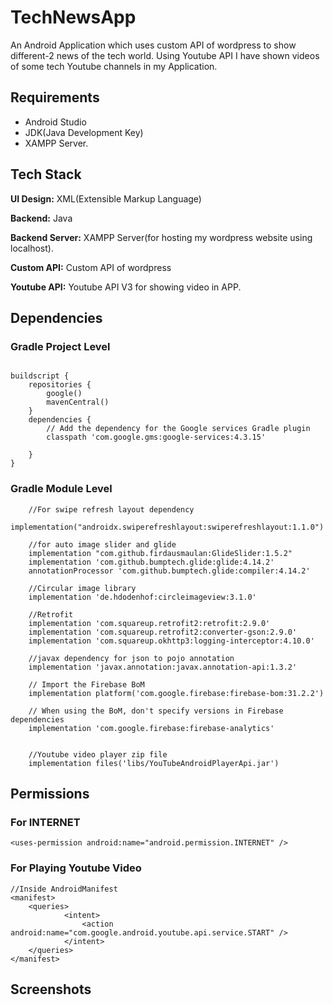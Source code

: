 
# TechNewsApp

An Android Application which uses custom API of wordpress to show different-2 news of the tech world.
Using Youtube API I have shown videos of some tech Youtube channels in my Application.




## Requirements
- Android Studio
- JDK(Java Development Key)
- XAMPP Server.
## Tech Stack

**UI Design:** XML(Extensible Markup Language)

**Backend:** Java

**Backend Server:** XAMPP Server(for hosting my wordpress website using localhost).

**Custom API:** Custom API of wordpress

**Youtube API:** Youtube API V3 for showing video in APP.


## Dependencies

### Gradle Project Level
```

buildscript {
    repositories {
        google()
        mavenCentral()
    }
    dependencies {
        // Add the dependency for the Google services Gradle plugin
        classpath 'com.google.gms:google-services:4.3.15'

    }
}

```
### Gradle Module Level
```
    //For swipe refresh layout dependency
    implementation("androidx.swiperefreshlayout:swiperefreshlayout:1.1.0")

    //for auto image slider and glide
    implementation "com.github.firdausmaulan:GlideSlider:1.5.2"
    implementation 'com.github.bumptech.glide:glide:4.14.2'
    annotationProcessor 'com.github.bumptech.glide:compiler:4.14.2'

    //Circular image library
    implementation 'de.hdodenhof:circleimageview:3.1.0'

    //Retrofit
    implementation 'com.squareup.retrofit2:retrofit:2.9.0'
    implementation 'com.squareup.retrofit2:converter-gson:2.9.0'
    implementation 'com.squareup.okhttp3:logging-interceptor:4.10.0'

    //javax dependency for json to pojo annotation
    implementation 'javax.annotation:javax.annotation-api:1.3.2'

    // Import the Firebase BoM
    implementation platform('com.google.firebase:firebase-bom:31.2.2')

    // When using the BoM, don't specify versions in Firebase dependencies
    implementation 'com.google.firebase:firebase-analytics'


    //Youtube video player zip file
    implementation files('libs/YouTubeAndroidPlayerApi.jar')
```
## Permissions

### For INTERNET
```
<uses-permission android:name="android.permission.INTERNET" />

```

### For Playing Youtube Video
```
//Inside AndroidManifest
<manifest>
    <queries>
            <intent>
                <action android:name="com.google.android.youtube.api.service.START" />
            </intent>
    </queries>
</manifest>

```
## Screenshots

